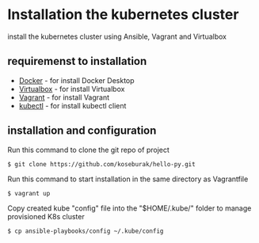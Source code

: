 # Installation the kubernetes cluster

install the kubernetes cluster using Ansible, Vagrant and Virtualbox

## requiremenst to installation

* [Docker](https://docs.docker.com/install/) - for install Docker Desktop
* [Virtualbox](https://www.virtualbox.org/wiki/Downloads) - for install Virtualbox
* [Vagrant](https://www.vagrantup.com/docs/installation/) - for install Vagrant
* [kubectl](https://kubernetes.io/docs/tasks/tools/install-kubectl/) - for install kubectl client

## installation and configuration

Run this command to clone the git repo of project
```
$ git clone https://github.com/koseburak/hello-py.git
```

Run this command to start installation in the same directory as Vagrantfile
```
$ vagrant up
```

Copy created kube "config" file into the "$HOME/.kube/" folder to manage provisioned K8s cluster
 ```
$ cp ansible-playbooks/config ~/.kube/config
```
